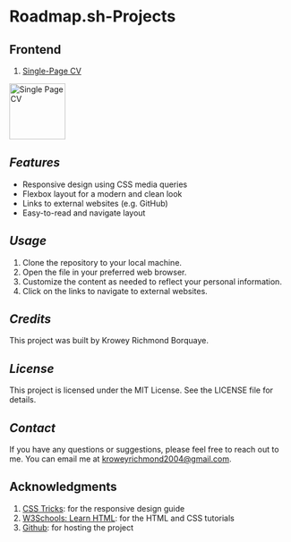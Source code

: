 # **Roadmap.sh-Projects**


## **Frontend**

1. [Single-Page CV](https://roadmap.sh/projects/single-page-cv) 
<p align="left">
  <a href='https://github.com/77Kromo/roadmap.sh-projects/blob/main/Frontend-projects/Single-Page-CV/README.md'>
    <img width="100px" height="100px" src='https://github.com/77Kromo/roadmap.sh-projects/blob/main/Frontend-projects/Single-Page-CV/Single-Page-CV.png?raw=true' alt='Single Page CV' />
  </a>
</p>

## *Features*

- Responsive design using CSS media queries
- Flexbox layout for a modern and clean look
- Links to external websites (e.g. GitHub)
- Easy-to-read and navigate layout

## *Usage*

1. Clone the repository to your local machine.
2. Open the file in your preferred web browser.
3. Customize the content as needed to reflect your personal information.
4. Click on the links to navigate to external websites.

## *Credits*

This project was built by Krowey Richmond Borquaye.

## *License*

This project is licensed under the MIT License. See the LICENSE file for details.

## *Contact*

If you have any questions or suggestions, please feel free to reach out to me. You can email me at [kroweyrichmond2004@gmail.com](mailto:kroweyrichmond2004@gmail.com).



Acknowledgments
----------------------------------------------------------------

1. [CSS Tricks](https://www.w3schools.com/css/default.asp): for the responsive design guide
2. [W3Schools: Learn HTML](https://www.w3schools.com/html): for the HTML and CSS tutorials
3. [Github](https://github.com/): for hosting the project
